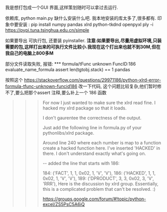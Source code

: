 我是想打包成一个GUI 界面,这样策划随时可以拿过去运行.

依赖库, python main.py 缺什么安装什么吧. 我本地安装的库太多了,很多都有. 印象中要安装 : 
pip install numpy pandas xlrd python-tkdnd openpyxl ply -i https://pypi.tuna.tsinghua.edu.cn/simple

如果要导出 可执行包, 还要装 pyinstaller. **注意:如果要导出,尽量用虚拟环境,只装需要的包,这样打出来的可执行文件比较小.我现在这个打出来也就不到30M,但在我自己的电脑上800多M**

部分文件读取失败, 报错:
*** formula/tFunc unknown FuncID:186
evaluate_name_formula  assert len(tgtobj.stack) == 1 pandas

按照这个 https://stackoverflow.com/questions/29971186/python-xlrd-error-formula-tfunc-unknown-funcid186 
改一下代码, 这个问题比较复杂,他们暂时修不了,要么把那个assert 注释,要么补上一个 186 函数
>>> For now I just wanted to make sure the xlrd read fine. I hacked my xlrd package so that it loads.
>>> 
>>> I don't gaurentee the correctness of the output.
>>> 
>>> Just add the following line in formula.py of your pythonlibs/xlrd package.
>>> 
>>> Around line 240 where each number is map to a function create a hacked function here. I've inserted 'HACKED' in there. I don't understand exactly what's going on.
>>> 
>>> -- added the line that starts with 186:
>>> 
>>> 184: ('FACT', 1, 1, 0x02, 1, 'V', 'V'),
>>> 186: ('HACKED', 1, 1, 0x02, 1, 'V', 'V'), 
>>> 189: ('DPRODUCT', 3, 3, 0x02, 3, 'V', 'RRR'), 
>>> Here is the discussion by xlrd group. Essentially, this is a complicated problem that can't be resolved. :)
>>> 
>>> https://groups.google.com/forum/#!topic/python-excel/ZS5PsC5A6iQ


